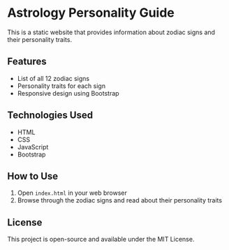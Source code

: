 # Astrology Personality Guide

This is a static website that provides information about zodiac signs and their personality traits.

## Features

- List of all 12 zodiac signs
- Personality traits for each sign
- Responsive design using Bootstrap

## Technologies Used

- HTML
- CSS
- JavaScript
- Bootstrap

## How to Use

1. Open `index.html` in your web browser
2. Browse through the zodiac signs and read about their personality traits

## License

This project is open-source and available under the MIT License.
